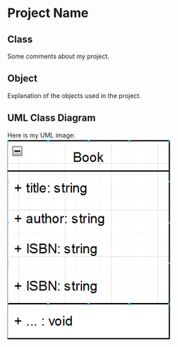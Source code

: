 # Project Name

## Class
Some comments about my project.

## Object
Explanation of the objects used in the project.

## UML Class Diagram
Here is my UML image:
![UML Diagram](image.png)
